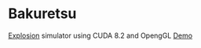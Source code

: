 # Bakuretsu

[Explosion](https://www.youtube.com/watch?v=T-4wu280zC4) simulator using CUDA 8.2 and OpengGL
[Demo](https://drive.google.com/file/d/1Fw7sSkHjyMNIr_lBGzyoHCmB5zmEzrDB/view?usp=share_link)
